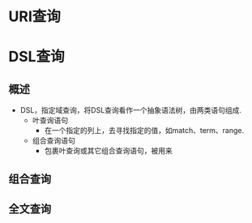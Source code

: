 # URI查询



# DSL查询
## 概述
- DSL，指定域查询，将DSL查询看作一个抽象语法树，由两类语句组成.
	- 叶查询语句
		- 在一个指定的列上，去寻找指定的值，如match、term、range.
	- 组合查询语句
		- 包裹叶查询或其它组合查询语句，被用来

## 组合查询


## 全文查询

## 